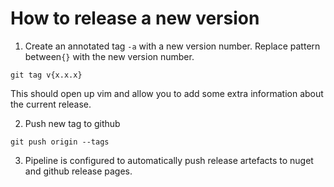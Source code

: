 # How to release a new version

1. Create an annotated tag `-a` with a new version number. Replace
pattern between`{}` with the new version number.
```
git tag v{x.x.x}
```
This should open up vim and allow you to add some extra information about 
the current release. 

2. Push new tag to github
```
git push origin --tags
```

3. Pipeline is configured to automatically push release artefacts to nuget and github release pages.
